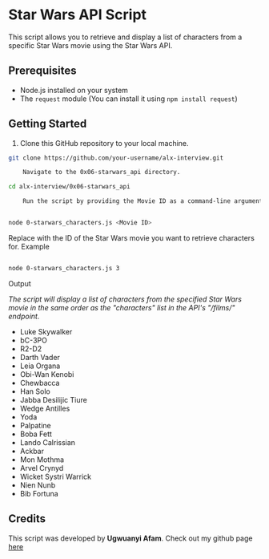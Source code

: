 # Star Wars API Script

This script allows you to retrieve and display a list of characters from a specific Star Wars movie using the Star Wars API.

## Prerequisites

- Node.js installed on your system
- The `request` module (You can install it using `npm install request`)

## Getting Started

1. Clone this GitHub repository to your local machine.

```bash
git clone https://github.com/your-username/alx-interview.git

    Navigate to the 0x06-starwars_api directory.
```
```bash
cd alx-interview/0x06-starwars_api

    Run the script by providing the Movie ID as a command-line argument.
```
```bash

node 0-starwars_characters.js <Movie ID>
```
Replace <Movie ID> with the ID of the Star Wars movie you want to retrieve characters for.
Example

```bash

node 0-starwars_characters.js 3
```
Output

_The script will display a list of characters from the specified Star Wars movie in the same order as the "characters" list in the API's "/films/" endpoint._

* Luke Skywalker
* bC-3PO
* R2-D2
* Darth Vader
* Leia Organa
* Obi-Wan Kenobi
* Chewbacca
* Han Solo
* Jabba Desilijic Tiure
* Wedge Antilles
* Yoda
* Palpatine
* Boba Fett
* Lando Calrissian
* Ackbar
* Mon Mothma
* Arvel Crynyd
* Wicket Systri Warrick
* Nien Nunb
* Bib Fortuna

## Credits

This script was developed by **Ugwuanyi Afam**.
Check out my github page [here](https://github.com/2022phyro)
